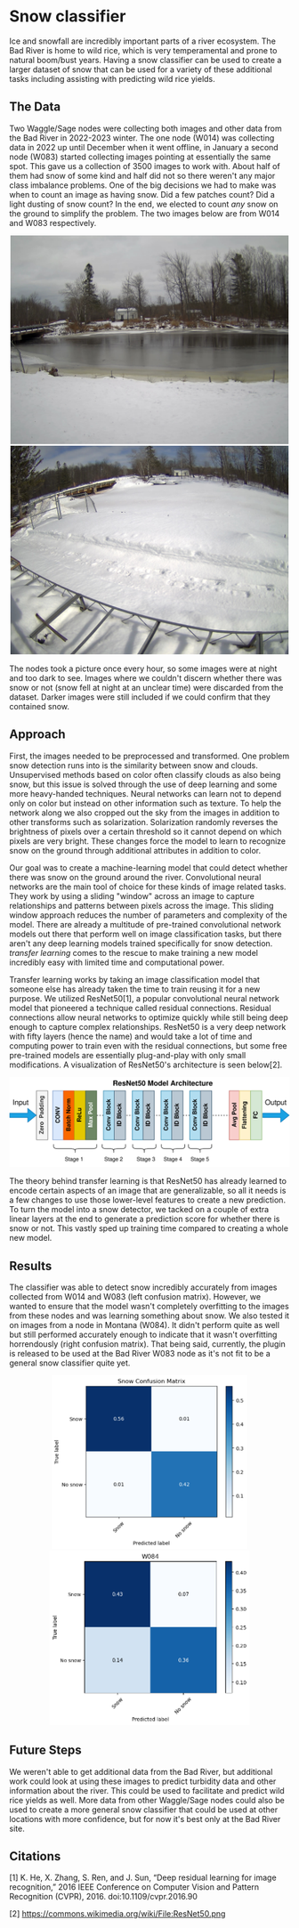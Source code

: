 # Snow classifier

Ice and snowfall are incredibly important parts of a river ecosystem. The Bad River is home to wild rice, which is very temperamental and prone to natural boom/bust years. Having a snow classifier can be used to create a larger dataset of snow that can be used for a variety of these additional tasks including assisting with predicting wild rice yields.

## The Data
Two Waggle/Sage nodes were collecting both images and other data from the Bad River in 2022-2023 winter. The one node (W014) was collecting data in 2022 up until December when it went offline, in January a second node (W083) started collecting images pointing at essentially the same spot. This gave us a collection of 3500 images to work with. About half of them had snow of some kind and half did not so there weren't any major class imbalance problems. One of the big decisions we had to make was when to count an image as having snow. Did a few patches count? Did a light dusting of snow count? In the end, we elected to count _any_ snow on the ground to simplify the problem. The two images below are from W014 and W083 respectively.

<p align="center"> <img src="W014.jpg" width="500"> <img src="W083.jpg" width="500"> </p>

The nodes took a picture once every hour, so some images were at night and too dark to see. Images where we couldn't discern whether there was snow or not (snow fell at night at an unclear time) were discarded from the dataset. Darker images were still included if we could confirm that they contained snow. 

## Approach

First, the images needed to be preprocessed and transformed. One problem snow detection runs into is the similarity between snow and clouds. Unsupervised methods based on color often classify clouds as also being snow, but this issue is solved through the use of deep learning and some more heavy-handed techniques. Neural networks can learn not to depend only on color but instead on other information such as texture. To help the network along we also cropped out the sky from the images in addition to other transforms such as solarization. Solarization randomly reverses the brightness of pixels over a certain threshold so it cannot depend on which pixels are very bright. These changes force the model to learn to recognize snow on the ground through additional attributes in addition to color.

Our goal was to create a machine-learning model that could detect whether there was snow on the ground around the river. Convolutional neural networks are the main tool of choice for these kinds of image related tasks. They work by using a sliding "window" across an image to capture relationships and patterns between pixels across the image. This sliding window approach reduces the number of parameters and complexity of the model. There are already a multitude of pre-trained convolutional network models out there that perform well on image classification tasks, but there aren't any deep learning models trained specifically for snow detection. _transfer learning_ comes to the rescue to make training a new model incredibly easy with limited time and computational power. 

Transfer learning works by taking an image classification model that someone else has already taken the time to train reusing it for a new purpose. We utilized ResNet50[1], a popular convolutional neural network model that pioneered a technique called residual connections. Residual connections allow neural networks to optimize quickly while still being deep enough to capture complex relationships. ResNet50 is a very deep network with fifty layers (hence the name) and would take a lot of time and computing power to train even with the residual connections, but some free pre-trained models are essentially plug-and-play with only small modifications. A visualization of ResNet50's architecture is seen below[2].

![ResNet50 Model (without additional layers)](ResNet50.png)

The theory behind transfer learning is that ResNet50 has already learned to encode certain aspects of an image that are generalizable, so all it needs is a few changes to use those lower-level features to create a new prediction. To turn the model into a snow detector, we tacked on a couple of extra linear layers at the end to generate a prediction score for whether there is snow or not. This vastly sped up training time compared to creating a whole new model.

## Results
The classifier was able to detect snow incredibly accurately from images collected from W014 and W083 (left confusion matrix). However, we wanted to ensure that the model wasn't completely overfitting to the images from these nodes and was learning something about snow. We also tested it on images from a node in Montana (W084). It didn't perform quite as well but still performed accurately enough to indicate that it wasn't overfitting horrendously (right confusion matrix). That being said, currently, the plugin is released to be used at the Bad River W083 node as it's not fit to be a general snow classifier quite yet.

<p align="center"> <img src="badriver_confusion_matrix.png" width="350"> <img src="montana_confusion_matrix.png" width="360"> </p>

## Future Steps

We weren't able to get additional data from the Bad River, but additional work could look at using these images to predict turbidity data and other information about the river. This could be used to facilitate and predict wild rice yields as well. More data from other Waggle/Sage nodes could also be used to create a more general snow classifier that could be used at other locations with more confidence, but for now it's best only at the Bad River site. 

## Citations
[1] K. He, X. Zhang, S. Ren, and J. Sun, “Deep residual learning for image recognition,” 2016 IEEE Conference on Computer Vision and Pattern Recognition (CVPR), 2016. doi:10.1109/cvpr.2016.90 

[2] https://commons.wikimedia.org/wiki/File:ResNet50.png
